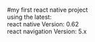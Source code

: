 #my first react native project
<br>using the latest: 
<br>react native Version: 0.62
<br>react navigation Version: 5.x
